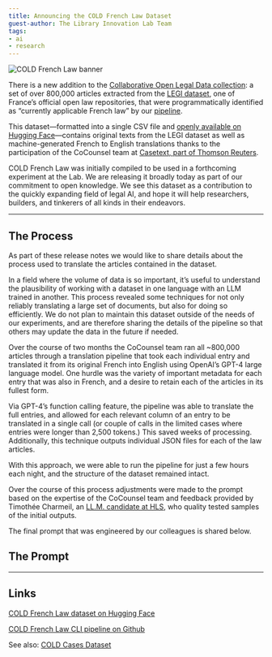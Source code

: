 ```yaml
---
title: Announcing the COLD French Law Dataset
guest-author: The Library Innovation Lab Team
tags:
- ai
- research
---
```

![COLD French Law banner](https://lil-blog-media.s3.amazonaws.com/COLDfrenchlaw.webp)

There is a new addition to the [Collaborative Open Legal Data collection](https://huggingface.co/harvard-lil): a set of over 800,000 articles extracted from the [LEGI dataset](https://www.data.gouv.fr/fr/datasets/legi-codes-lois-et-reglements-consolides/), one of France’s official open law repositories, that were programmatically identified as “currently applicable French law” by our [pipeline](https://github.com/harvard-lil/cold-french-law-pipeline).

This dataset—formatted into a single CSV file and [openly available on Hugging Face](https://huggingface.co/datasets/harvard-lil/cold-french-law)—contains original texts from the LEGI dataset as well as machine-generated French to English translations thanks to the participation of the CoCounsel team at [Casetext, part of Thomson Reuters](https://www.thomsonreuters.com/en/artificial-intelligence.html).

COLD French Law was initially compiled to be used in a forthcoming experiment at the Lab. We are releasing it broadly today as part of our commitment to open knowledge. We see this dataset as a contribution to the quickly expanding field of legal AI, and hope it will help researchers, builders, and tinkerers of all kinds in their endeavors.

---
## The Process
As part of these release notes we would like to share details about the process used to translate the articles contained in the dataset.

In a field where the volume of data is so important, it’s useful to understand the plausibility of working with a dataset in one language with an LLM trained in another. This process revealed some techniques for not only reliably translating a large set of documents, but also for doing so efficiently. We do not plan to maintain this dataset outside of the needs of our experiments, and are therefore sharing the details of the pipeline so that others may update the data in the future if needed.

Over the course of two months the CoCounsel team ran all ~800,000 articles through a translation pipeline that took each individual entry and translated it from its original French into English using OpenAI’s GPT-4 large language model. One hurdle was the variety of important metadata for each entry that was also in French, and a desire to retain each of the articles in its fullest form.

Via GPT-4’s function calling feature, the pipeline was able to translate the full entries, and allowed for each relevant column of an entry to be translated in a single call (or couple of calls in the limited cases where entries were longer than 2,500 tokens.) This saved weeks of processing. Additionally, this technique outputs individual JSON files for each of the law articles.

With this approach, we were able to run the pipeline for just a few hours each night, and the structure of the dataset remained intact.

Over the course of this process adjustments were made to the prompt based on the expertise of the CoCounsel team and feedback provided by Timothée Charmeil, an [LL.M. candidate at HLS](https://hls.harvard.edu/graduate-program/ll-m-program/), who quality tested samples of the initial outputs.

The final prompt that was engineered by our colleagues is shared below.

## The Prompt

<script src="https://gist.github.com/clare-stanton/441d8183d989c88e42def1fb2c392a3f.js"></script>

---
## Links
[COLD French Law dataset on Hugging Face](https://huggingface.co/datasets/harvard-lil/cold-french-law)

[COLD French Law CLI pipeline on Github](https://github.com/harvard-lil/cold-french-law-pipeline)

See also: [COLD Cases Dataset](https://huggingface.co/datasets/harvard-lil/cold-cases)

